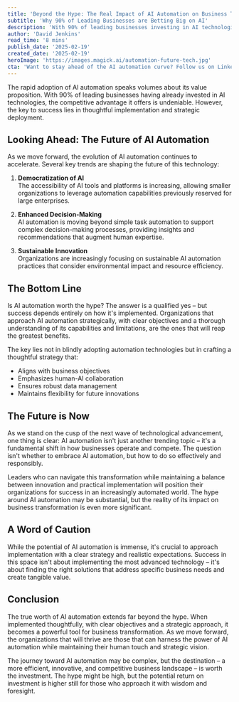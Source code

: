 ```yaml
---
title: 'Beyond the Hype: The Real Impact of AI Automation on Business Transformation'
subtitle: 'Why 90% of Leading Businesses are Betting Big on AI'
description: 'With 90% of leading businesses investing in AI technologies, the impact of AI automation is undeniable. However, success depends on strategic implementation and clear objectives. Explore how organizations can navigate this transformation effectively while maintaining the crucial balance between innovation and practical implementation.'
author: 'David Jenkins'
read_time: '8 mins'
publish_date: '2025-02-19'
created_date: '2025-02-19'
heroImage: 'https://images.magick.ai/automation-future-tech.jpg'
cta: 'Want to stay ahead of the AI automation curve? Follow us on LinkedIn for daily insights on technology trends and digital transformation strategies that are reshaping the business landscape.'
---
```


The rapid adoption of AI automation speaks volumes about its value proposition. With 90% of leading businesses having already invested in AI technologies, the competitive advantage it offers is undeniable. However, the key to success lies in thoughtful implementation and strategic deployment.

## Looking Ahead: The Future of AI Automation

As we move forward, the evolution of AI automation continues to accelerate. Several key trends are shaping the future of this technology:

1. **Democratization of AI**  
   The accessibility of AI tools and platforms is increasing, allowing smaller organizations to leverage automation capabilities previously reserved for large enterprises.

2. **Enhanced Decision-Making**  
   AI automation is moving beyond simple task automation to support complex decision-making processes, providing insights and recommendations that augment human expertise.

3. **Sustainable Innovation**  
   Organizations are increasingly focusing on sustainable AI automation practices that consider environmental impact and resource efficiency.

## The Bottom Line

Is AI automation worth the hype? The answer is a qualified yes – but success depends entirely on how it's implemented. Organizations that approach AI automation strategically, with clear objectives and a thorough understanding of its capabilities and limitations, are the ones that will reap the greatest benefits.

The key lies not in blindly adopting automation technologies but in crafting a thoughtful strategy that:

- Aligns with business objectives
- Emphasizes human-AI collaboration
- Ensures robust data management
- Maintains flexibility for future innovations

## The Future is Now

As we stand on the cusp of the next wave of technological advancement, one thing is clear: AI automation isn't just another trending topic – it's a fundamental shift in how businesses operate and compete. The question isn't whether to embrace AI automation, but how to do so effectively and responsibly.

Leaders who can navigate this transformation while maintaining a balance between innovation and practical implementation will position their organizations for success in an increasingly automated world. The hype around AI automation may be substantial, but the reality of its impact on business transformation is even more significant.

## A Word of Caution

While the potential of AI automation is immense, it's crucial to approach implementation with a clear strategy and realistic expectations. Success in this space isn't about implementing the most advanced technology – it's about finding the right solutions that address specific business needs and create tangible value.

## Conclusion

The true worth of AI automation extends far beyond the hype. When implemented thoughtfully, with clear objectives and a strategic approach, it becomes a powerful tool for business transformation. As we move forward, the organizations that will thrive are those that can harness the power of AI automation while maintaining their human touch and strategic vision.

The journey toward AI automation may be complex, but the destination – a more efficient, innovative, and competitive business landscape – is worth the investment. The hype might be high, but the potential return on investment is higher still for those who approach it with wisdom and foresight.